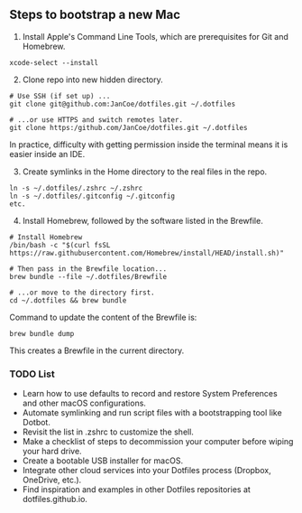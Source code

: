 ## Steps to bootstrap a new Mac
1. Install Apple's Command Line Tools, which are prerequisites for Git and Homebrew.

~~~
xcode-select --install
~~~

2. Clone repo into new hidden directory.
~~~
# Use SSH (if set up) ...
git clone git@github.com:JanCoe/dotfiles.git ~/.dotfiles

# ...or use HTTPS and switch remotes later.
git clone https:/github.com/JanCoe/dotfiles.git ~/.dotfiles
~~~
In practice, difficulty with getting permission inside the terminal means it is easier inside an IDE.

3. Create symlinks in the Home directory to the real files in the repo.

~~~
ln -s ~/.dotfiles/.zshrc ~/.zshrc
ln -s ~/.dotfiles/.gitconfig ~/.gitconfig
etc.
~~~

4. Install Homebrew, followed by the software listed in the Brewfile.
~~~
# Install Homebrew
/bin/bash -c "$(curl fsSL https://raw.githubusercontent.com/Homebrew/install/HEAD/install.sh)"

# Then pass in the Brewfile location...
brew bundle --file ~/.dotfiles/Brewfile

# ...or move to the directory first.
cd ~/.dotfiles && brew bundle
~~~

Command to update the content of the Brewfile is:
~~~
brew bundle dump
~~~
This creates a Brewfile in the current directory.

### TODO List

- Learn how to use defaults to record and restore System Preferences and other macOS configurations.
- Automate symlinking and run script files with a bootstrapping tool like Dotbot.
- Revisit the list in .zshrc to customize the shell.
- Make a checklist of steps to decommission your computer before wiping your hard drive.
- Create a bootable USB installer for macOS.
- Integrate other cloud services into your Dotfiles process (Dropbox, OneDrive, etc.).
- Find inspiration and examples in other Dotfiles repositories at dotfiles.github.io.

